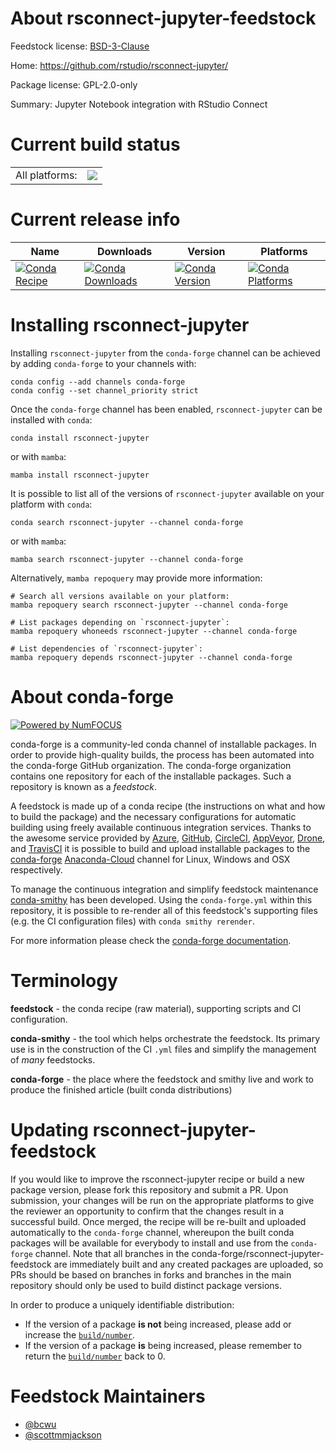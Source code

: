 About rsconnect-jupyter-feedstock
=================================

Feedstock license: [BSD-3-Clause](https://github.com/conda-forge/rsconnect-jupyter-feedstock/blob/main/LICENSE.txt)

Home: https://github.com/rstudio/rsconnect-jupyter/

Package license: GPL-2.0-only

Summary: Jupyter Notebook integration with RStudio Connect

Current build status
====================


<table><tr><td>All platforms:</td>
    <td>
      <a href="https://dev.azure.com/conda-forge/feedstock-builds/_build/latest?definitionId=13825&branchName=main">
        <img src="https://dev.azure.com/conda-forge/feedstock-builds/_apis/build/status/rsconnect-jupyter-feedstock?branchName=main">
      </a>
    </td>
  </tr>
</table>

Current release info
====================

| Name | Downloads | Version | Platforms |
| --- | --- | --- | --- |
| [![Conda Recipe](https://img.shields.io/badge/recipe-rsconnect--jupyter-green.svg)](https://anaconda.org/conda-forge/rsconnect-jupyter) | [![Conda Downloads](https://img.shields.io/conda/dn/conda-forge/rsconnect-jupyter.svg)](https://anaconda.org/conda-forge/rsconnect-jupyter) | [![Conda Version](https://img.shields.io/conda/vn/conda-forge/rsconnect-jupyter.svg)](https://anaconda.org/conda-forge/rsconnect-jupyter) | [![Conda Platforms](https://img.shields.io/conda/pn/conda-forge/rsconnect-jupyter.svg)](https://anaconda.org/conda-forge/rsconnect-jupyter) |

Installing rsconnect-jupyter
============================

Installing `rsconnect-jupyter` from the `conda-forge` channel can be achieved by adding `conda-forge` to your channels with:

```
conda config --add channels conda-forge
conda config --set channel_priority strict
```

Once the `conda-forge` channel has been enabled, `rsconnect-jupyter` can be installed with `conda`:

```
conda install rsconnect-jupyter
```

or with `mamba`:

```
mamba install rsconnect-jupyter
```

It is possible to list all of the versions of `rsconnect-jupyter` available on your platform with `conda`:

```
conda search rsconnect-jupyter --channel conda-forge
```

or with `mamba`:

```
mamba search rsconnect-jupyter --channel conda-forge
```

Alternatively, `mamba repoquery` may provide more information:

```
# Search all versions available on your platform:
mamba repoquery search rsconnect-jupyter --channel conda-forge

# List packages depending on `rsconnect-jupyter`:
mamba repoquery whoneeds rsconnect-jupyter --channel conda-forge

# List dependencies of `rsconnect-jupyter`:
mamba repoquery depends rsconnect-jupyter --channel conda-forge
```


About conda-forge
=================

[![Powered by
NumFOCUS](https://img.shields.io/badge/powered%20by-NumFOCUS-orange.svg?style=flat&colorA=E1523D&colorB=007D8A)](https://numfocus.org)

conda-forge is a community-led conda channel of installable packages.
In order to provide high-quality builds, the process has been automated into the
conda-forge GitHub organization. The conda-forge organization contains one repository
for each of the installable packages. Such a repository is known as a *feedstock*.

A feedstock is made up of a conda recipe (the instructions on what and how to build
the package) and the necessary configurations for automatic building using freely
available continuous integration services. Thanks to the awesome service provided by
[Azure](https://azure.microsoft.com/en-us/services/devops/), [GitHub](https://github.com/),
[CircleCI](https://circleci.com/), [AppVeyor](https://www.appveyor.com/),
[Drone](https://cloud.drone.io/welcome), and [TravisCI](https://travis-ci.com/)
it is possible to build and upload installable packages to the
[conda-forge](https://anaconda.org/conda-forge) [Anaconda-Cloud](https://anaconda.org/)
channel for Linux, Windows and OSX respectively.

To manage the continuous integration and simplify feedstock maintenance
[conda-smithy](https://github.com/conda-forge/conda-smithy) has been developed.
Using the ``conda-forge.yml`` within this repository, it is possible to re-render all of
this feedstock's supporting files (e.g. the CI configuration files) with ``conda smithy rerender``.

For more information please check the [conda-forge documentation](https://conda-forge.org/docs/).

Terminology
===========

**feedstock** - the conda recipe (raw material), supporting scripts and CI configuration.

**conda-smithy** - the tool which helps orchestrate the feedstock.
                   Its primary use is in the construction of the CI ``.yml`` files
                   and simplify the management of *many* feedstocks.

**conda-forge** - the place where the feedstock and smithy live and work to
                  produce the finished article (built conda distributions)


Updating rsconnect-jupyter-feedstock
====================================

If you would like to improve the rsconnect-jupyter recipe or build a new
package version, please fork this repository and submit a PR. Upon submission,
your changes will be run on the appropriate platforms to give the reviewer an
opportunity to confirm that the changes result in a successful build. Once
merged, the recipe will be re-built and uploaded automatically to the
`conda-forge` channel, whereupon the built conda packages will be available for
everybody to install and use from the `conda-forge` channel.
Note that all branches in the conda-forge/rsconnect-jupyter-feedstock are
immediately built and any created packages are uploaded, so PRs should be based
on branches in forks and branches in the main repository should only be used to
build distinct package versions.

In order to produce a uniquely identifiable distribution:
 * If the version of a package **is not** being increased, please add or increase
   the [``build/number``](https://docs.conda.io/projects/conda-build/en/latest/resources/define-metadata.html#build-number-and-string).
 * If the version of a package **is** being increased, please remember to return
   the [``build/number``](https://docs.conda.io/projects/conda-build/en/latest/resources/define-metadata.html#build-number-and-string)
   back to 0.

Feedstock Maintainers
=====================

* [@bcwu](https://github.com/bcwu/)
* [@scottmmjackson](https://github.com/scottmmjackson/)

